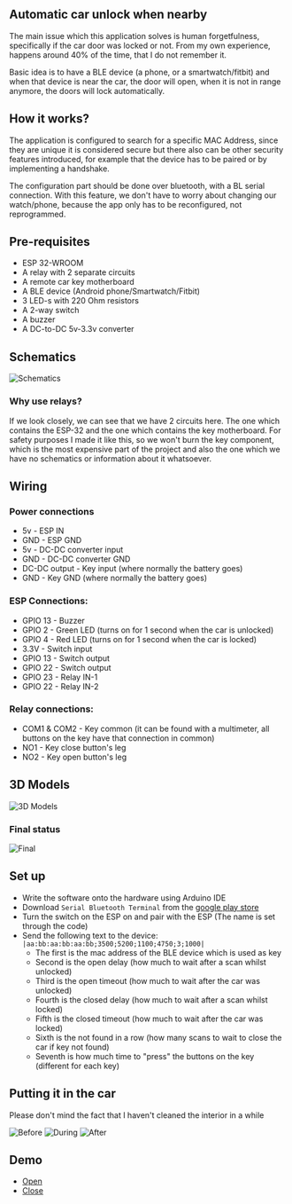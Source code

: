 ## Automatic car unlock when nearby

 
 The main issue which this application solves is human forgetfulness, specifically if the car door 
 was locked or not. From my own experience, happens around 40% of the time, that I do not remember it.

 Basic idea is to have a BLE device (a phone, or a smartwatch/fitbit) and when that device is near the car,
the door will open, when it is not in range anymore, the doors will lock automatically.

## How it works?

 The application is configured to search for a specific MAC Address, since they are unique it is considered
secure but there also can be other security features introduced, for example that the device has to be paired
or by implementing a handshake. 

 The configuration part should be done over bluetooth, with a BL serial connection. With this feature, we
don't have to worry about changing our watch/phone, because the app only has to be reconfigured, 
 not reprogrammed.

## Pre-requisites

  - ESP 32-WROOM
  - A relay with 2 separate circuits
  - A remote car key motherboard
  - A BLE device (Android phone/Smartwatch/Fitbit)
  - 3 LED-s with 220 Ohm resistors
  - A 2-way switch
  - A buzzer
  - A DC-to-DC 5v-3.3v converter


## Schematics

![Schematics](images/wiring.png)

### Why use relays?

If we look closely, we can see that we have 2 circuits here. The one which contains the ESP-32
and the one which contains the key motherboard. For safety purposes I made it like this, so we won't
burn the key component, which is the most expensive part of the project and also the one which we have no
schematics or information about it whatsoever. 

## Wiring

### Power connections
 - 5v - ESP IN
 - GND - ESP GND
 - 5v - DC-DC converter input
 - GND - DC-DC converter GND
 - DC-DC output - Key input (where normally the battery goes)
 - GND - Key GND (where normally the battery goes)

### ESP Connections:
 - GPIO 13 - Buzzer
 - GPIO 2 - Green LED (turns on for 1 second when the car is unlocked)
 - GPIO 4 - Red LED (turns on for 1 second when the car is locked)
 - 3.3V - Switch input
 - GPIO 13 - Switch output
 - GPIO 22 - Switch output
 - GPIO 23 - Relay IN-1
 - GPIO 22 - Relay IN-2

 ### Relay connections:
 - COM1 & COM2 - Key common (it can be found with a multimeter, 
   all buttons on the key have that connection in common)
 - NO1 - Key close button's leg 
 - NO2 - Key open button's leg


## 3D Models

![3D Models](images/3dmodels.PNG)

### Final status

![Final](images/final.jpg)

## Set up

 - Write the software onto the hardware using Arduino IDE
 - Download `Serial Bluetooth Terminal` from the [google play store](https://play.google.com/store/apps/details?id=de.kai_morich.serial_bluetooth_terminal&hl=en&gl=US)
 - Turn the switch on the ESP on and pair with the ESP (The name is set through the code)
- Send the following text to the device: 
  `|aa:bb:aa:bb:aa:bb;3500;5200;1100;4750;3;1000|`
     - The first is the mac address of the BLE device which is used as key
     - Second is the open delay (how much to wait after a scan whilst unlocked)
     - Third is the open timeout (how much to wait after the car was unlocked)
     - Fourth is the closed delay (how much to wait after a scan whilst locked)
     - Fifth is the closed timeout (how much to wait after the car was locked)
     - Sixth is the not found in a row (how many scans to wait to close the car if key not found)
     - Seventh is how much time to "press" the buttons on the key (different for each key)

## Putting it in the car 
  Please don't mind the fact that I haven't cleaned the interior in a while

  ![Before](images/before.jpg)
  ![During](images/during.jpg)
  ![After](images/after.jpg)


## Demo

- [Open](https://drive.google.com/file/d/1vdPQ3_-kpQKyuDBrLKMNAIiMtcbKEesC/view?usp=sharing)
- [Close](https://drive.google.com/file/d/1vZy_R_4CrWvbVkuXrSSYAppPH0XH2bDy/view?usp=sharing)
